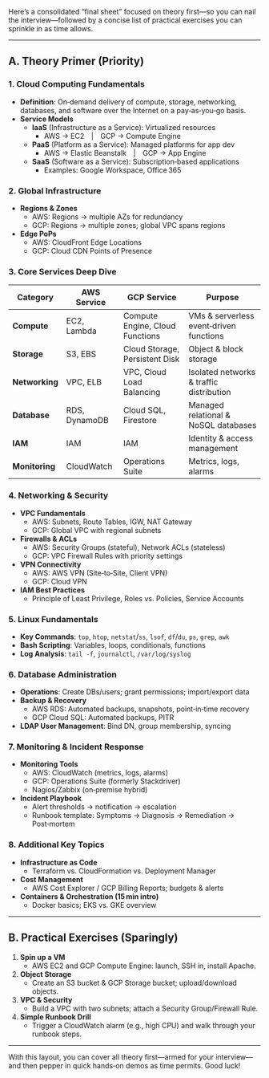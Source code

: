 Here’s a consolidated “final sheet” focused on theory first—so you can nail the interview—followed by a concise list of practical exercises you can sprinkle in as time allows.

---

## A. Theory Primer (Priority)

### 1. Cloud Computing Fundamentals  
- **Definition**: On‑demand delivery of compute, storage, networking, databases, and software over the Internet on a pay‑as‑you‑go basis.  
- **Service Models**  
  - **IaaS** (Infrastructure as a Service): Virtualized resources  
    - AWS → EC2 | GCP → Compute Engine  
  - **PaaS** (Platform as a Service): Managed platforms for app dev  
    - AWS → Elastic Beanstalk | GCP → App Engine  
  - **SaaS** (Software as a Service): Subscription‑based applications  
    - Examples: Google Workspace, Office 365  

### 2. Global Infrastructure  
- **Regions & Zones**  
  - AWS: Regions → multiple AZs for redundancy  
  - GCP: Regions → multiple zones; global VPC spans regions  
- **Edge PoPs**  
  - AWS: CloudFront Edge Locations  
  - GCP: Cloud CDN Points of Presence  

### 3. Core Services Deep Dive  
| Category      | AWS Service               | GCP Service                     | Purpose                                          |
|---------------|---------------------------|---------------------------------|--------------------------------------------------|
| **Compute**   | EC2, Lambda               | Compute Engine, Cloud Functions | VMs & serverless event‑driven functions          |
| **Storage**   | S3, EBS                   | Cloud Storage, Persistent Disk  | Object & block storage                           |
| **Networking**| VPC, ELB                  | VPC, Cloud Load Balancing       | Isolated networks & traffic distribution         |
| **Database**  | RDS, DynamoDB             | Cloud SQL, Firestore            | Managed relational & NoSQL databases             |
| **IAM**       | IAM                       | IAM                             | Identity & access management                     |
| **Monitoring**| CloudWatch                | Operations Suite                | Metrics, logs, alarms                            |

### 4. Networking & Security  
- **VPC Fundamentals**  
  - AWS: Subnets, Route Tables, IGW, NAT Gateway  
  - GCP: Global VPC with regional subnets  
- **Firewalls & ACLs**  
  - AWS: Security Groups (stateful), Network ACLs (stateless)  
  - GCP: VPC Firewall Rules with priority settings  
- **VPN Connectivity**  
  - AWS: AWS VPN (Site‑to‑Site, Client VPN)  
  - GCP: Cloud VPN  
- **IAM Best Practices**  
  - Principle of Least Privilege, Roles vs. Policies, Service Accounts  

### 5. Linux Fundamentals  
- **Key Commands**: `top`, `htop`, `netstat`/`ss`, `lsof`, `df`/`du`, `ps`, `grep`, `awk`  
- **Bash Scripting**: Variables, loops, conditionals, functions  
- **Log Analysis**: `tail -f`, `journalctl`, `/var/log/syslog`  

### 6. Database Administration  
- **Operations**: Create DBs/users; grant permissions; import/export data  
- **Backup & Recovery**  
  - AWS RDS: Automated backups, snapshots, point‑in‑time recovery  
  - GCP Cloud SQL: Automated backups, PITR  
- **LDAP User Management**: Bind DN, group membership, syncing  

### 7. Monitoring & Incident Response  
- **Monitoring Tools**  
  - AWS: CloudWatch (metrics, logs, alarms)  
  - GCP: Operations Suite (formerly Stackdriver)  
  - Nagios/Zabbix (on‑premise hybrid)  
- **Incident Playbook**  
  - Alert thresholds → notification → escalation  
  - Runbook template: Symptoms → Diagnosis → Remediation → Post‑mortem  

### 8. Additional Key Topics  
- **Infrastructure as Code**  
  - Terraform vs. CloudFormation vs. Deployment Manager  
- **Cost Management**  
  - AWS Cost Explorer / GCP Billing Reports; budgets & alerts  
- **Containers & Orchestration (15 min intro)**  
  - Docker basics; EKS vs. GKE overview  

---

## B. Practical Exercises (Sparingly)  
1. **Spin up a VM**  
   - AWS EC2 and GCP Compute Engine: launch, SSH in, install Apache.  
2. **Object Storage**  
   - Create an S3 bucket & GCP Storage bucket; upload/download objects.  
3. **VPC & Security**  
   - Build a VPC with two subnets; attach a Security Group/Firewall Rule.  
4. **Simple Runbook Drill**  
   - Trigger a CloudWatch alarm (e.g., high CPU) and walk through your runbook steps.  

---

With this layout, you can cover all theory first—armed for your interview—and then pepper in quick hands‑on demos as time permits. Good luck!